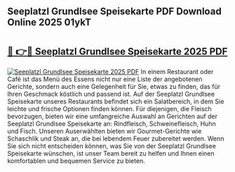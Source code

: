 ## Seeplatzl Grundlsee Speisekarte PDF Download Online 2025 01ykT

# <h2><a href="http://gca9goq.nevu.top/?p=Seeplatzl+Grundlsee+Speisekarte">🔗 👉🔴 Seeplatzl Grundlsee Speisekarte 2025 PDF</a></h2>

[![Seeplatzl Grundlsee Speisekarte 2025 PDF](https://i.imgur.com/dBaPXMq.png)](http://gca9goq.nevu.top/?p=Seeplatzl+Grundlsee+Speisekarte)
In einem Restaurant oder Café ist das Menü des Essens nicht nur eine Liste der angebotenen Gerichte, sondern auch eine Gelegenheit für Sie, etwas zu finden, das für Ihren Geschmack köstlich und passend ist. Auf der Seeplatzl Grundlsee Speisekarte unseres Restaurants befindet sich ein Salatbereich, in dem Sie leichte und frische Optionen finden können. Für diejenigen, die Fleisch bevorzugen, bieten wir eine umfangreiche Auswahl an Gerichten auf der Seeplatzl Grundlsee Speisekarte an: Rindfleisch, Schweinefleisch, Huhn und Fisch. Unseren Auserwählten bieten wir Gourmet-Gerichte wie Schaschlik und Steak an, die bei lebendem Feuer zubereitet werden. Wenn Sie sich nicht entscheiden können, was Sie von der Seeplatzl Grundlsee Speisekarte wünschen, ist unser Team bereit zu helfen und Ihnen einen komfortablen und bequemen Service zu bieten.
